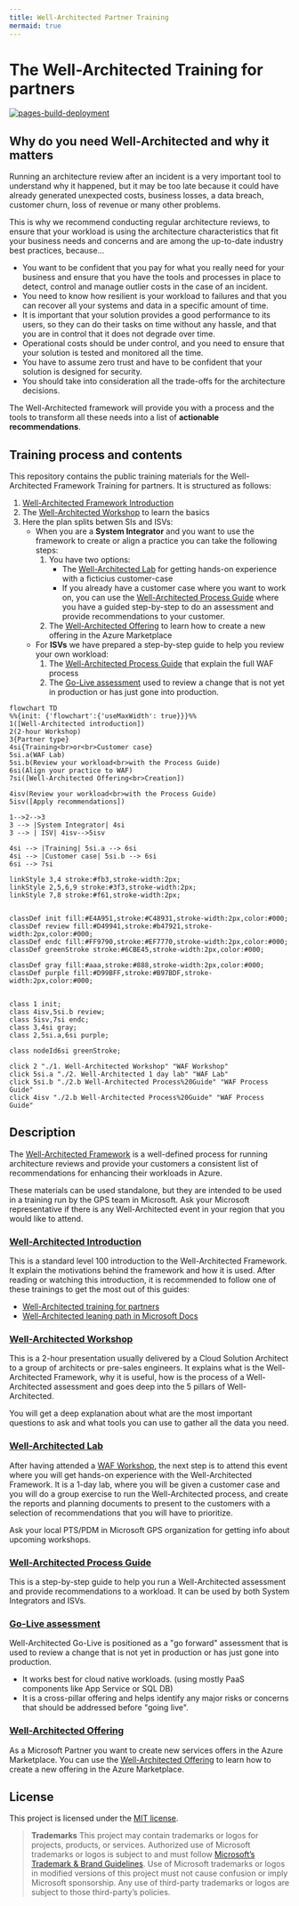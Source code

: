 ```yaml
---
title: Well-Architected Partner Training
mermaid: true
---
```

# The Well-Architected Training for partners

[![pages-build-deployment](https://github.com/microsoft/GPS-Well-Architected-Partner-Training/actions/workflows/pages/pages-build-deployment/badge.svg)](https://github.com/microsoft/GPS-Well-Architected-Partner-Training/actions/workflows/pages/pages-build-deployment)
## Why do you need Well-Architected and why it matters

Running an architecture review after an incident is a very important tool to understand why it happened, but it may be too late because it could have already generated unexpected costs, business losses, a data breach, customer churn, loss of revenue or many other problems.

This is why we recommend conducting regular architecture reviews, to ensure that your workload is using the architecture characteristics that fit your business needs and concerns and are among the up-to-date industry best practices, because...

* You want to be confident that you pay for what you really need for your business and ensure that you have the tools and processes in place to detect, control and manage outlier costs in the case of an incident.
* You need to know how resilient is your workload to failures and that you can recover all your systems and data in a specific amount of time.
* It is important that your solution provides a good performance to its users, so they can do their tasks on time without any hassle, and that you are in control that it does not degrade over time.
* Operational costs should be under control, and you need to ensure that your solution is tested and monitored all the time.
* You have to assume zero trust and have to be confident that your solution is designed for security.
* You should take into consideration all the trade-offs for the architecture decisions.

The Well-Architected framework will provide you with a process and the tools to transform all these needs into a list of **actionable recommendations**.

## Training process and contents

This repository contains the public training materials for the Well-Architected Framework Training for partners. It is structured as follows:

1. [Well-Architected Framework Introduction][WAF-Intro]
2. The [Well-Architected Workshop][WAF-Workshop] to learn the basics
3. Here the plan splits betwen SIs and ISVs:
    * When you are a **System Integrator** and you want to use the framework to create or align a practice you can take the following steps:
        1. You have two options:
            * The [Well-Architected Lab][WAF-Lab] for getting hands-on experience with a ficticius customer-case
            * If you already have a customer case where you want to work on, you can use the [Well-Architected Process Guide][WAF-Process-Guide] where you have a guided step-by-step to do an assessment and provide recommendations to your customer.
        2. The [Well-Architected Offering][WAF-Offering] to learn how to create a new offering in the Azure Marketplace
    * For **ISVs** we have prepared a step-by-step guide to help you review your own workload:
        1. The [Well-Architected Process Guide][WAF-Process-Guide] that explain the full WAF process
        2. The [Go-Live assessment][go-live] used to review a change that is not yet in production or has just gone into production.

```mermaid
flowchart TD
%%{init: {'flowchart':{'useMaxWidth': true}}}%%
1([Well-Architected introduction])
2(2-hour Workshop)
3{Partner type}
4si{Training<br>or<br>Customer case}
5si.a(WAF Lab)
5si.b(Review your workload<br>with the Process Guide)
6si(Align your practice to WAF)
7si([Well-Architected Offering<br>Creation])

4isv(Review your workload<br>with the Process Guide)
5isv([Apply recommendations])

1-->2-->3
3 --> |System Integrator| 4si
3 --> | ISV| 4isv-->5isv

4si --> |Training| 5si.a --> 6si
4si --> |Customer case| 5si.b --> 6si
6si --> 7si

linkStyle 3,4 stroke:#fb3,stroke-width:2px;
linkStyle 2,5,6,9 stroke:#3f3,stroke-width:2px;
linkStyle 7,8 stroke:#f61,stroke-width:2px;


classDef init fill:#E4A951,stroke:#C48931,stroke-width:2px,color:#000;
classDef review fill:#D49941,stroke:#b47921,stroke-width:2px,color:#000;
classDef endc fill:#FF9790,stroke:#EF7770,stroke-width:2px,color:#000;
classDef greenStroke stroke:#6CBE45,stroke-width:2px,color:#000;

classDef gray fill:#aaa,stroke:#888,stroke-width:2px,color:#000;
classDef purple fill:#D99BFF,stroke:#B97BDF,stroke-width:2px,color:#000;


class 1 init;
class 4isv,5si.b review;
class 5isv,7si endc;
class 3,4si gray;
class 2,5si.a,6si purple;

class nodeId6si greenStroke;

click 2 "./1. Well-Architected Workshop" "WAF Workshop"
click 5si.a "./2. Well-Architected 1 day lab" "WAF Lab"
click 5si.b "./2.b Well-Architected Process%20Guide" "WAF Process Guide"
click 4isv "./2.b Well-Architected Process%20Guide" "WAF Process Guide"
```

## Description

The [Well-Architected Framework][WAF-Intro] is a well-defined process for
running architecture reviews and provide your customers a consistent list of
recommendations for enhancing their workloads in Azure.

These materials can be used standalone, but they are intended to be used in a training run by the GPS team in Microsoft. Ask your Microsoft representative if there is any Well-Architected event in your region that you would like to attend.

### [Well-Architected Introduction][WAF-Intro]

This is a standard level 100 introduction to the Well-Architected Framework. It explain the motivations behind the framework and how it is used. After reading or watching this introduction, it is recommended to follow one of these trainings to get the most out of this guides:

* [Well-Architected training for partners][partner-training]
* [Well-Architected leaning path in Microsoft Docs][docs-training]

### [Well-Architected Workshop][WAF-Workshop]

This is a 2-hour presentation usually delivered by a Cloud Solution Architect to a group of architects or pre-sales engineers. It explains what is the Well-Architected Framework, why it is useful, how is the process of a Well-Architected assessment and goes deep into the 5 pillars of Well-Architected.

You will get a deep explanation about what are the most important questions to ask and what tools you can use to gather all the data you need.

### [Well-Architected Lab][WAF-Lab]

After having attended a [WAF Workshop][WAF-Workshop], the next step is to attend this event where you will get hands-on experience with the Well-Architected Framework.
It is a 1-day lab, where you will be given a customer case and you will do a group exercise to run the Well-Architected process, and create the reports and planning documents to present to the customers with a selection of recommendations that you will have to prioritize.

Ask your local PTS/PDM in Microsoft GPS organization for getting info about upcoming workshops.

### [Well-Architected Process Guide][WAF-Process-Guide]

This is a step-by-step guide to help you run a Well-Architected assessment and provide recommendations to a workload. It can be used by both System Integrators and ISVs.

### [Go-Live assessment][go-live]

Well-Architected Go-Live is positioned as a "go forward" assessment that is used to review a change that is not yet in production or has just gone into production.
* It works best for cloud native workloads. (using mostly PaaS components like App Service or SQL DB) 
* It is a cross-pillar offering and helps identify any major risks or concerns that should be addressed before "going live".

### [Well-Architected Offering][WAF-Offering]

As a Microsoft Partner you want to create new services offers in the Azure Marketplace. You can use the [Well-Architected Offering][WAF-Offering] to learn how to create a new offering in the Azure Marketplace.

## License

This project is licensed under the [MIT license](LICENSE).

> **Trademarks** This project may contain trademarks or logos for projects, products, or services. Authorized use of Microsoft trademarks or logos is subject to and must follow [Microsoft’s Trademark & Brand Guidelines](https://www.microsoft.com/en-us/legal/intellectualproperty/trademarks/usage/general). Use of Microsoft trademarks or logos in modified versions of this project must not cause confusion or imply Microsoft sponsorship. Any use of third-party trademarks or logos are subject to those third-party’s policies.

[WAF-Intro]: https://github.com/microsoft/GPS-Well-Architected-Partner-Training/tree/main/0.%20Well-Architected%20Introduction
[WAF-Workshop]: ./1.%20Well-Architected%20Workshop
[WAF-Lab]: ./2.%20Well-Architected%201%20day%20lab
[WAF-Offering]: ./3.%20Well-Architected%20Offering
[WAF-Process-Guide]: ./2.b%20Well-Architected%20Process%20Guide
[WAF_training_process]: ./WAF_training_process.svg "The Well-Architected training explained"
[partner-training]: https://www.microsoft.com/azure/partners/well-architected
[docs-training]: https://docs.microsoft.com/en-us/learn/paths/azure-well-architected-framework/
[go-live]: ./2.b%20Well-Architected%20Process%20Guide/steps/go-live
